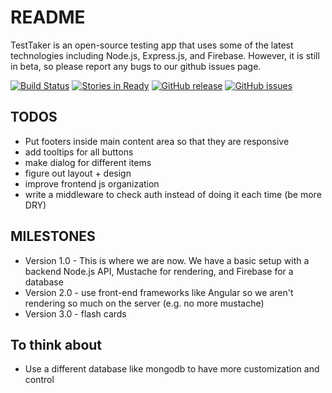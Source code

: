 # README #
TestTaker is an open-source testing app that uses some of the latest technologies including Node.js, Express.js, and Firebase. However, it is still in beta, so please report any bugs to our github issues page.

[![Build Status](https://travis-ci.org/Tim15/TestTaker.svg?branch=master)](https://travis-ci.org/Tim15/TestTaker)
[![Stories in Ready](https://badge.waffle.io/Tim15/TestTaker.png?label=ready&title=Ready)](https://waffle.io/Tim15/TestTaker)
[![GitHub release](https://img.shields.io/github/release/tim15/testtaker.svg)](https://github.com/tim15/testtaker)
[![GitHub issues](https://img.shields.io/github/issues/tim15/testtaker.svg)](https://github.com/tim15/testtaker/issues)

## TODOS ##
- Put footers inside main content area so that they are responsive
- add tooltips for all buttons
- make dialog for different items
- figure out layout + design
- improve frontend js organization
- write a middleware to check auth instead of doing it each time (be more DRY)

## MILESTONES ##
- Version 1.0 - This is where we are now. We have a basic setup with a backend Node.js API, Mustache for rendering, and Firebase for a database
- Version 2.0 - use front-end frameworks like Angular so we aren't rendering so much on the server (e.g. no more mustache)
- Version 3.0 - flash cards

## To think about ##
- Use a different database like mongodb to have more customization and control
